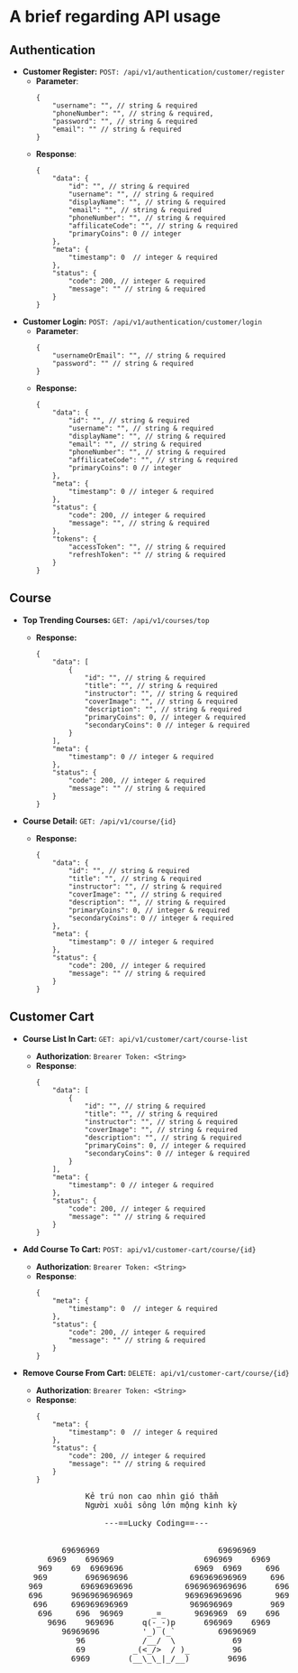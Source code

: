 # A brief regarding API usage

## Authentication
- **Customer Register:**
  `POST: /api/v1/authentication/customer/register`
    - **Parameter**:
      ```json5
      {
          "username": "", // string & required
          "phoneNumber": "", // string & required,
          "password": "", // string & required
          "email": "" // string & required
      }
      ```
    - **Response**:
      ```json5
      {
          "data": {
              "id": "", // string & required
              "username": "", // string & required
              "displayName": "", // string & required
              "email": "", // string & required
              "phoneNumber": "", // string & required
              "affilicateCode": "", // string & required
              "primaryCoins": 0 // integer
          },
          "meta": {
              "timestamp": 0  // integer & required
          },
          "status": {
              "code": 200, // integer & required
              "message": "" // string & required
          }
      }
      ```
- **Customer Login:**
  `POST: /api/v1/authentication/customer/login `
    - **Parameter**:
      ```json5
      {
          "usernameOrEmail": "", // string & required
          "password": "" // string & required
      }
      ```
    - **Response:**
      ```json5
      {
          "data": {
              "id": "", // string & required
              "username": "", // string & required
              "displayName": "", // string & required
              "email": "", // string & required
              "phoneNumber": "", // string & required
              "affilicateCode": "", // string & required
              "primaryCoins": 0 // integer
          },
          "meta": {
              "timestamp": 0 // integer & required
          },
          "status": {
              "code": 200, // integer & required
              "message": "", // string & required
          },
          "tokens": {
              "accessToken": "", // string & required
              "refreshToken": "" // string & required
          }
      }
      ```

## Course
- **Top Trending Courses:**
  `GET: /api/v1/courses/top`
    - **Response:**
      ```json5
      {
          "data": [
              {
                  "id": "", // string & required
                  "title": "", // string & required
                  "instructor": "", // string & required
                  "coverImage": "", // string & required
                  "description": "", // string & required
                  "primaryCoins": 0, // integer & required
                  "secondaryCoins": 0 // integer & required
              }
          ],
          "meta": {
              "timestamp": 0 // integer & required
          },
          "status": {
              "code": 200, // integer & required
              "message": "" // string & required
          }
      }
      ```
- **Course Detail:** 
`GET: /api/v1/course/{id}`
      
  - **Response:**
      ```json5
      {
          "data": {
              "id": "", // string & required
              "title": "", // string & required
              "instructor": "", // string & required
              "coverImage": "", // string & required
              "description": "", // string & required
              "primaryCoins": 0, // integer & required
              "secondaryCoins": 0 // integer & required
          },
          "meta": {
              "timestamp": 0 // integer & required
          }, 
          "status": {
              "code": 200, // integer & required
              "message": "" // string & required
          }
      }
      ```

## Customer Cart
- **Course List In Cart:**
  `GET: api/v1/customer/cart/course-list`
    - **Authorization**:
      `Brearer Token: <String>`
    - **Response**:
      ```json5
      {
          "data": [
              {
                  "id": "", // string & required
                  "title": "", // string & required
                  "instructor": "", // string & required
                  "coverImage": "", // string & required
                  "description": "", // string & required
                  "primaryCoins": 0, // integer & required
                  "secondaryCoins": 0 // integer & required
              }
          ],
          "meta": {
              "timestamp": 0 // integer & required
          },
          "status": {
              "code": 200, // integer & required
              "message": "" // string & required
          }
      }
      ```
- **Add Course To Cart:**
`POST: api/v1/customer-cart/course/{id}`
  - **Authorization**:
    `Brearer Token: <String>`
  - **Response**: 
    ```json5
    {
        "meta": {
            "timestamp": 0  // integer & required
        },
        "status": {
            "code": 200, // integer & required
            "message": "" // string & required
        }
    }
    ```

- **Remove Course From Cart:**
`DELETE: api/v1/customer-cart/course/{id}`
  - **Authorization**:
    `Brearer Token: <String>`
  - **Response**:
    ```json5
    {
        "meta": {
            "timestamp": 0  // integer & required
        },
        "status": {
            "code": 200, // integer & required
            "message": "" // string & required
        }
    }
    ```

<pre>
                Kẻ trú non cao nhìn gió thẳm
                Người xuôi sông lớn mộng kinh kỳ

                    ---==Lucky Coding==---
                             
    
           69696969                         69696969
        6969    696969                   696969    6969
      969    69  6969696               6969  6969     696
     969        696969696             696969696969     696
    969        69696969696           6969696969696      696
    696      9696969696969           969696969696       969
     696     696969696969             969696969        969
      696     696  96969      _=_      9696969  69    696
        9696    969696      q(-_-)p      696969    6969
           96969696         '_) (_`         69696969
              96            /__/  \            69
              69          _(<_/>  / )_         96
             6969        (__\_\_|_/__)        9696

</pre>
